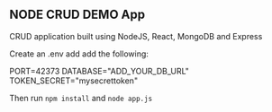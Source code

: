 ## NODE CRUD DEMO App

CRUD application built using NodeJS, React, MongoDB and Express

Create an .env add add the following:

PORT=42373
DATABASE="ADD_YOUR_DB_URL"
TOKEN_SECRET="mysecrettoken"

Then run `npm install` and `node app.js`
